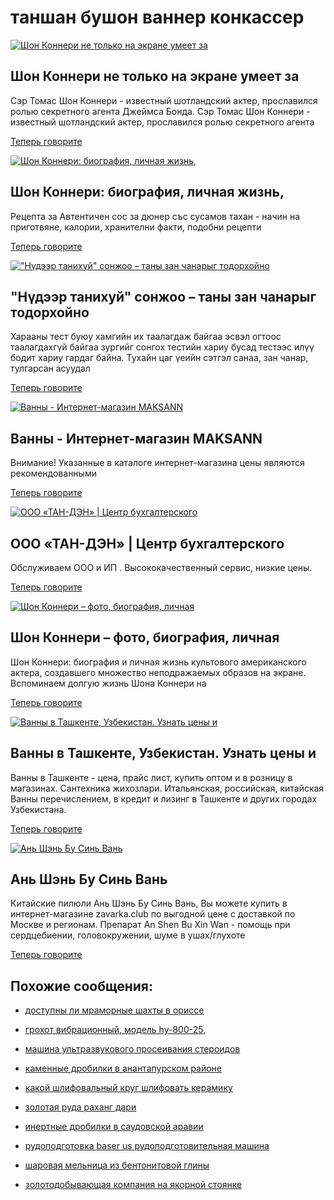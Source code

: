 # таншан бушон ваннер конкассер
<a href="https://mnn.zoosnet.net/LR/Chatpre.aspx?id=MNN94995150&p=https://ateliertankink.nl/" target="_blank">![Шон Коннери не только на экране умеет за ](https://github.com/aggregatecrushing/img/raw/main/125.jpg)</a>
## Шон Коннери не только на экране умеет за 
Сэр Томас Шон Коннери - известный шотландский актер, прославился ролью секретного агента Джеймса Бонда. Сэр Томас Шон Коннери - известный шотландский актер, прославился ролью секретного агента
<a href="https://mnn.zoosnet.net/LR/Chatpre.aspx?id=MNN94995150&p=https://ateliertankink.nl/" target="_blank">Теперь говорите</a>
<a href="https://mnn.zoosnet.net/LR/Chatpre.aspx?id=MNN94995150&p=https://ateliertankink.nl/" target="_blank">![Шон Коннери: биография, личная жизнь, ](https://github.com/aggregatecrushing/img/raw/main/639.jpg)</a>
## Шон Коннери: биография, личная жизнь, 
Рецепта за Автентичен сос за дюнер със сусамов тахан - начин на приготвяне, калории, хранителни факти, подобни рецепти
<a href="https://mnn.zoosnet.net/LR/Chatpre.aspx?id=MNN94995150&p=https://ateliertankink.nl/" target="_blank">Теперь говорите</a>
<a href="https://mnn.zoosnet.net/LR/Chatpre.aspx?id=MNN94995150&p=https://ateliertankink.nl/" target="_blank">!["Нүдээр танихуй" сонжоо – таны зан чанарыг тодорхойно](https://github.com/aggregatecrushing/img/raw/main/346.jpg)</a>
## "Нүдээр танихуй" сонжоо – таны зан чанарыг тодорхойно
Харааны тест буюу хамгийн их таалагдаж байгаа эсвэл огтоос таалагдахгүй байгаа зургийг сонгох тестийн хариу бусад тестээс илүү бодит хариу гардаг байна. Тухайн цаг үеийн сэтгэл санаа, зан чанар, тулгарсан асуудал 
<a href="https://mnn.zoosnet.net/LR/Chatpre.aspx?id=MNN94995150&p=https://ateliertankink.nl/" target="_blank">Теперь говорите</a>
<a href="https://mnn.zoosnet.net/LR/Chatpre.aspx?id=MNN94995150&p=https://ateliertankink.nl/" target="_blank">![Ванны - Интернет-магазин MAKSANN](https://github.com/aggregatecrushing/img/raw/main/635.jpg)</a>
## Ванны - Интернет-магазин MAKSANN
Внимание! Указанные в каталоге интернет-магазина цены являются рекомендованными 
<a href="https://mnn.zoosnet.net/LR/Chatpre.aspx?id=MNN94995150&p=https://ateliertankink.nl/" target="_blank">Теперь говорите</a>
<a href="https://mnn.zoosnet.net/LR/Chatpre.aspx?id=MNN94995150&p=https://ateliertankink.nl/" target="_blank">![ООО «ТАН-ДЭН» | Центр бухгалтерского ](https://github.com/aggregatecrushing/img/raw/main/437.jpg)</a>
## ООО «ТАН-ДЭН» | Центр бухгалтерского 
Обслуживаем ООО и ИП . Высококачественный сервис, низкие цены.
<a href="https://mnn.zoosnet.net/LR/Chatpre.aspx?id=MNN94995150&p=https://ateliertankink.nl/" target="_blank">Теперь говорите</a>
<a href="https://mnn.zoosnet.net/LR/Chatpre.aspx?id=MNN94995150&p=https://ateliertankink.nl/" target="_blank">![Шон Коннери – фото, биография, личная ](https://github.com/aggregatecrushing/img/raw/main/599.jpg)</a>
## Шон Коннери – фото, биография, личная 
Шон Коннери: биография и личная жизнь культового американского актера, создавшего множество неподражаемых образов на экране. Вспоминаем долгую жизнь Шона Коннери на 
<a href="https://mnn.zoosnet.net/LR/Chatpre.aspx?id=MNN94995150&p=https://ateliertankink.nl/" target="_blank">Теперь говорите</a>
<a href="https://mnn.zoosnet.net/LR/Chatpre.aspx?id=MNN94995150&p=https://ateliertankink.nl/" target="_blank">![Ванны в Ташкенте, Узбекистан. Узнать цены и ](https://github.com/aggregatecrushing/img/raw/main/430.jpg)</a>
## Ванны в Ташкенте, Узбекистан. Узнать цены и 
Ванны в Ташкенте - цена, прайс лист, купить оптом и в розницу в магазинах. Сантехника жихозлари. Итальянская, российская, китайская Ванны перечислением, в кредит и лизинг в Ташкенте и других городах Узбекистана.
<a href="https://mnn.zoosnet.net/LR/Chatpre.aspx?id=MNN94995150&p=https://ateliertankink.nl/" target="_blank">Теперь говорите</a>
<a href="https://mnn.zoosnet.net/LR/Chatpre.aspx?id=MNN94995150&p=https://ateliertankink.nl/" target="_blank">![Ань Шэнь Бу Синь Вань](https://github.com/aggregatecrushing/img/raw/main/400.jpg)</a>
## Ань Шэнь Бу Синь Вань
Китайские пилюли Ань Шэнь Бу Синь Вань, Вы можете купить в интернет-магазине zavarka.club по выгодной цене с доставкой по Москве и регионам. Препарат An Shen Bu Xin Wan - помощь при сердцебиении, головокружении, шуме в ушах/глухоте 
<a href="https://mnn.zoosnet.net/LR/Chatpre.aspx?id=MNN94995150&p=https://ateliertankink.nl/" target="_blank">Теперь говорите</a>
## Похожие сообщения:
* [доступны ли мраморные шахты в ориссе](%D0%B4%D0%BE%D1%81%D1%82%D1%83%D0%BF%D0%BD%D1%8B%20%D0%BB%D0%B8%20%D0%BC%D1%80%D0%B0%D0%BC%D0%BE%D1%80%D0%BD%D1%8B%D0%B5%20%D1%88%D0%B0%D1%85%D1%82%D1%8B%20%D0%B2%20%D0%BE%D1%80%D0%B8%D1%81%D1%81%D0%B5.md)
* [грохот вибрационный, модель hy-800-25,](%D0%B3%D1%80%D0%BE%D1%85%D0%BE%D1%82%20%D0%B2%D0%B8%D0%B1%D1%80%D0%B0%D1%86%D0%B8%D0%BE%D0%BD%D0%BD%D1%8B%D0%B9%2C%20%D0%BC%D0%BE%D0%B4%D0%B5%D0%BB%D1%8C%20hy-800-25%2C.md)
* [машина ультразвукового просеивания стероидов](%D0%BC%D0%B0%D1%88%D0%B8%D0%BD%D0%B0%20%D1%83%D0%BB%D1%8C%D1%82%D1%80%D0%B0%D0%B7%D0%B2%D1%83%D0%BA%D0%BE%D0%B2%D0%BE%D0%B3%D0%BE%20%D0%BF%D1%80%D0%BE%D1%81%D0%B5%D0%B8%D0%B2%D0%B0%D0%BD%D0%B8%D1%8F%20%D1%81%D1%82%D0%B5%D1%80%D0%BE%D0%B8%D0%B4%D0%BE%D0%B2.md)
* [каменные дробилки в анантапурском районе](%D0%BA%D0%B0%D0%BC%D0%B5%D0%BD%D0%BD%D1%8B%D0%B5%20%D0%B4%D1%80%D0%BE%D0%B1%D0%B8%D0%BB%D0%BA%D0%B8%20%D0%B2%20%D0%B0%D0%BD%D0%B0%D0%BD%D1%82%D0%B0%D0%BF%D1%83%D1%80%D1%81%D0%BA%D0%BE%D0%BC%20%D1%80%D0%B0%D0%B9%D0%BE%D0%BD%D0%B5.md)
* [какой шлифовальный круг шлифовать керамику](%D0%BA%D0%B0%D0%BA%D0%BE%D0%B9%20%D1%88%D0%BB%D0%B8%D1%84%D0%BE%D0%B2%D0%B0%D0%BB%D1%8C%D0%BD%D1%8B%D0%B9%20%D0%BA%D1%80%D1%83%D0%B3%20%D1%88%D0%BB%D0%B8%D1%84%D0%BE%D0%B2%D0%B0%D1%82%D1%8C%20%D0%BA%D0%B5%D1%80%D0%B0%D0%BC%D0%B8%D0%BA%D1%83.md)
* [золотая руда раханг дари](%D0%B7%D0%BE%D0%BB%D0%BE%D1%82%D0%B0%D1%8F%20%D1%80%D1%83%D0%B4%D0%B0%20%D1%80%D0%B0%D1%85%D0%B0%D0%BD%D0%B3%20%D0%B4%D0%B0%D1%80%D0%B8.md)
* [инертные дробилки в саудовской аравии](%D0%B8%D0%BD%D0%B5%D1%80%D1%82%D0%BD%D1%8B%D0%B5%20%D0%B4%D1%80%D0%BE%D0%B1%D0%B8%D0%BB%D0%BA%D0%B8%20%D0%B2%20%D1%81%D0%B0%D1%83%D0%B4%D0%BE%D0%B2%D1%81%D0%BA%D0%BE%D0%B9%20%D0%B0%D1%80%D0%B0%D0%B2%D0%B8%D0%B8.md)
* [рудоподготовка baser us рудоподготовительная машина](%D1%80%D1%83%D0%B4%D0%BE%D0%BF%D0%BE%D0%B4%D0%B3%D0%BE%D1%82%D0%BE%D0%B2%D0%BA%D0%B0%20baser%20us%20%D1%80%D1%83%D0%B4%D0%BE%D0%BF%D0%BE%D0%B4%D0%B3%D0%BE%D1%82%D0%BE%D0%B2%D0%B8%D1%82%D0%B5%D0%BB%D1%8C%D0%BD%D0%B0%D1%8F%20%D0%BC%D0%B0%D1%88%D0%B8%D0%BD%D0%B0.md)
* [шаровая мельница из бентонитовой глины](%D1%88%D0%B0%D1%80%D0%BE%D0%B2%D0%B0%D1%8F%20%D0%BC%D0%B5%D0%BB%D1%8C%D0%BD%D0%B8%D1%86%D0%B0%20%D0%B8%D0%B7%20%D0%B1%D0%B5%D0%BD%D1%82%D0%BE%D0%BD%D0%B8%D1%82%D0%BE%D0%B2%D0%BE%D0%B9%20%D0%B3%D0%BB%D0%B8%D0%BD%D1%8B.md)
* [золотодобывающая компания на якорной стоянке](%D0%B7%D0%BE%D0%BB%D0%BE%D1%82%D0%BE%D0%B4%D0%BE%D0%B1%D1%8B%D0%B2%D0%B0%D1%8E%D1%89%D0%B0%D1%8F%20%D0%BA%D0%BE%D0%BC%D0%BF%D0%B0%D0%BD%D0%B8%D1%8F%20%D0%BD%D0%B0%20%D1%8F%D0%BA%D0%BE%D1%80%D0%BD%D0%BE%D0%B9%20%D1%81%D1%82%D0%BE%D1%8F%D0%BD%D0%BA%D0%B5.md)
